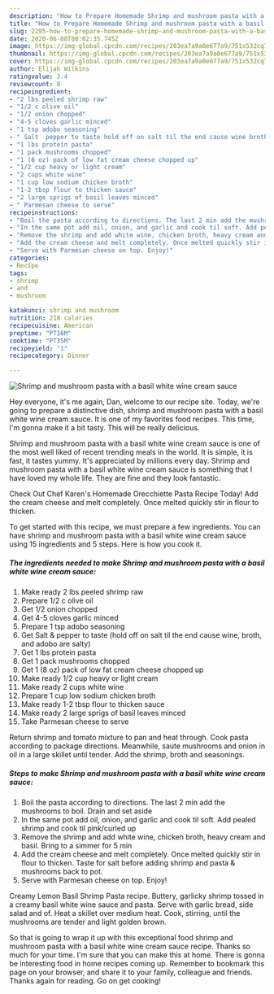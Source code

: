 ```yaml
---
description: "How to Prepare Homemade Shrimp and mushroom pasta with a basil white wine cream sauce"
title: "How to Prepare Homemade Shrimp and mushroom pasta with a basil white wine cream sauce"
slug: 2295-how-to-prepare-homemade-shrimp-and-mushroom-pasta-with-a-basil-white-wine-cream-sauce
date: 2020-06-08T00:02:35.745Z
image: https://img-global.cpcdn.com/recipes/203ea7a9a0e677a9/751x532cq70/shrimp-and-mushroom-pasta-with-a-basil-white-wine-cream-sauce-recipe-main-photo.jpg
thumbnail: https://img-global.cpcdn.com/recipes/203ea7a9a0e677a9/751x532cq70/shrimp-and-mushroom-pasta-with-a-basil-white-wine-cream-sauce-recipe-main-photo.jpg
cover: https://img-global.cpcdn.com/recipes/203ea7a9a0e677a9/751x532cq70/shrimp-and-mushroom-pasta-with-a-basil-white-wine-cream-sauce-recipe-main-photo.jpg
author: Elijah Wilkins
ratingvalue: 3.4
reviewcount: 8
recipeingredient:
- "2 lbs peeled shrimp raw"
- "1/2 c olive oil"
- "1/2 onion chopped"
- "4-5 cloves garlic minced"
- "1 tsp adobo seasoning"
- " Salt  pepper to taste hold off on salt til the end cause wine broth and adobo are salty"
- "1 lbs protein pasta"
- "1 pack mushrooms chopped"
- "1 (8 oz) pack of low fat cream cheese chopped up"
- "1/2 cup heavy or light cream"
- "2 cups white wine"
- "1 cup low sodium chicken broth"
- "1-2 tbsp flour to thicken sauce"
- "2 large sprigs of basil leaves minced"
- " Parmesan cheese to serve"
recipeinstructions:
- "Boil the pasta according to directions. The last 2 min add the mushrooms to boil. Drain and set aside"
- "In the same pot add oil, onion, and garlic and cook til soft. Add pealed shrimp and cook til pink/curled up"
- "Remove the shrimp and add white wine, chicken broth, heavy cream and basil. Bring to a simmer for 5 min"
- "Add the cream cheese and melt completely. Once melted quickly stir in flour to thicken. Taste for salt before adding shrimp and pasta &amp; mushrooms back to pot."
- "Serve with Parmesan cheese on top. Enjoy!"
categories:
- Recipe
tags:
- shrimp
- and
- mushroom

katakunci: shrimp and mushroom 
nutrition: 218 calories
recipecuisine: American
preptime: "PT16M"
cooktime: "PT35M"
recipeyield: "1"
recipecategory: Dinner

---
```



![Shrimp and mushroom pasta with a basil white wine cream sauce](https://img-global.cpcdn.com/recipes/203ea7a9a0e677a9/751x532cq70/shrimp-and-mushroom-pasta-with-a-basil-white-wine-cream-sauce-recipe-main-photo.jpg)

Hey everyone, it's me again, Dan, welcome to our recipe site. Today, we're going to prepare a distinctive dish, shrimp and mushroom pasta with a basil white wine cream sauce. It is one of my favorites food recipes. This time, I'm gonna make it a bit tasty. This will be really delicious.

Shrimp and mushroom pasta with a basil white wine cream sauce is one of the most well liked of recent trending meals in the world. It is simple, it is fast, it tastes yummy. It's appreciated by millions every day. Shrimp and mushroom pasta with a basil white wine cream sauce is something that I have loved my whole life. They are fine and they look fantastic.

Check Out Chef Karen&#39;s Homemade Orecchiette Pasta Recipe Today! Add the cream cheese and melt completely. Once melted quickly stir in flour to thicken.


To get started with this recipe, we must prepare a few ingredients. You can have shrimp and mushroom pasta with a basil white wine cream sauce using 15 ingredients and 5 steps. Here is how you cook it.

<!--inarticleads1-->

##### The ingredients needed to make Shrimp and mushroom pasta with a basil white wine cream sauce:

1. Make ready 2 lbs peeled shrimp raw
1. Prepare 1/2 c olive oil
1. Get 1/2 onion chopped
1. Get 4-5 cloves garlic minced
1. Prepare 1 tsp adobo seasoning
1. Get  Salt &amp; pepper to taste (hold off on salt til the end cause wine, broth, and adobo are salty)
1. Get 1 lbs protein pasta
1. Get 1 pack mushrooms chopped
1. Get 1 (8 oz) pack of low fat cream cheese chopped up
1. Make ready 1/2 cup heavy or light cream
1. Make ready 2 cups white wine
1. Prepare 1 cup low sodium chicken broth
1. Make ready 1-2 tbsp flour to thicken sauce
1. Make ready 2 large sprigs of basil leaves minced
1. Take  Parmesan cheese to serve


Return shrimp and tomato mixture to pan and heat through. Cook pasta according to package directions. Meanwhile, saute mushrooms and onion in oil in a large skillet until tender. Add the shrimp, broth and seasonings. 

<!--inarticleads2-->

##### Steps to make Shrimp and mushroom pasta with a basil white wine cream sauce:

1. Boil the pasta according to directions. The last 2 min add the mushrooms to boil. Drain and set aside
1. In the same pot add oil, onion, and garlic and cook til soft. Add pealed shrimp and cook til pink/curled up
1. Remove the shrimp and add white wine, chicken broth, heavy cream and basil. Bring to a simmer for 5 min
1. Add the cream cheese and melt completely. Once melted quickly stir in flour to thicken. Taste for salt before adding shrimp and pasta &amp; mushrooms back to pot.
1. Serve with Parmesan cheese on top. Enjoy!


Creamy Lemon Basil Shrimp Pasta recipe. Buttery, garlicky shrimp tossed in a creamy basil white wine sauce and pasta. Serve with garlic bread, side salad and of. Heat a skillet over medium heat. Cook, stirring, until the mushrooms are tender and light golden brown. 

So that is going to wrap it up with this exceptional food shrimp and mushroom pasta with a basil white wine cream sauce recipe. Thanks so much for your time. I'm sure that you can make this at home. There is gonna be interesting food in home recipes coming up. Remember to bookmark this page on your browser, and share it to your family, colleague and friends. Thanks again for reading. Go on get cooking!
